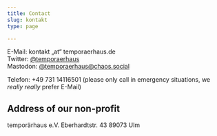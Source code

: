 ```yaml
---
title: Contact
slug: kontakt
type: page

---
```


E-Mail: kontakt „at“ temporaerhaus.de  
Twitter: [@temporaerhaus][1]  
Mastodon: [@temporaerhaus@chaos.social][2]

Telefon: +49 731 14116501 (please only call in emergency situations, we _really really_ prefer E-Mail)

## Address of our non-profit

temporärhaus e.V.
Eberhardtstr. 43
89073 Ulm

 [1]: https://twitter.com/temporaerhaus
 [2]: https://chaos.social/@temporaerhaus
